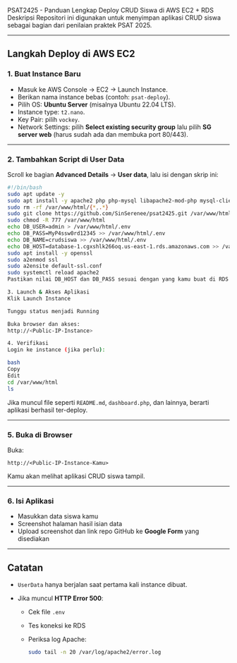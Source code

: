 PSAT2425 - Panduan Lengkap Deploy CRUD Siswa di AWS EC2 + RDS
Deskripsi
Repositori ini digunakan untuk menyimpan aplikasi CRUD siswa sebagai bagian dari penilaian praktek PSAT 2025.

---

## Langkah Deploy di AWS EC2

### 1. Buat Instance Baru

* Masuk ke AWS Console → EC2 → Launch Instance.
* Berikan nama instance bebas (contoh: `psat-deploy`).
* Pilih OS: **Ubuntu Server** (misalnya Ubuntu 22.04 LTS).
* Instance type: `t2.nano`.
* Key Pair: pilih `vockey`.
* Network Settings: pilih **Select existing security group** lalu pilih **SG server web** (harus sudah ada dan membuka port 80/443).

---

### 2. Tambahkan Script di User Data

Scroll ke bagian **Advanced Details** → **User data**, lalu isi dengan skrip ini:

```bash
#!/bin/bash
sudo apt update -y
sudo apt install -y apache2 php php-mysql libapache2-mod-php mysql-client git
sudo rm -rf /var/www/html/{*,.*}
sudo git clone https://github.com/SinSerenee/psat2425.git /var/www/html
sudo chmod -R 777 /var/www/html
echo DB_USER=admin > /var/www/html/.env
echo DB_PASS=MyP4ssw0rd12345 >> /var/www/html/.env
echo DB_NAME=crudsiswa >> /var/www/html/.env
echo DB_HOST=database-1.cgxshlk266oq.us-east-1.rds.amazonaws.com >> /var/www/html/.env
sudo apt install -y openssl
sudo a2enmod ssl
sudo a2ensite default-ssl.conf
sudo systemctl reload apache2
Pastikan nilai DB_HOST dan DB_PASS sesuai dengan yang kamu buat di RDS

3. Launch & Akses Aplikasi
Klik Launch Instance

Tunggu status menjadi Running

Buka browser dan akses:
http://<Public-IP-Instance>

4. Verifikasi
Login ke instance (jika perlu):

bash
Copy
Edit
cd /var/www/html
ls
```

Jika muncul file seperti `README.md`, `dashboard.php`, dan lainnya, berarti aplikasi berhasil ter-deploy.

---

### 5. Buka di Browser

Buka:

```
http://<Public-IP-Instance-Kamu>
```

Kamu akan melihat aplikasi CRUD siswa tampil.

---

### 6. Isi Aplikasi

* Masukkan data siswa kamu
* Screenshot halaman hasil isian data
* Upload screenshot dan link repo GitHub ke **Google Form** yang disediakan

---

## Catatan

* `UserData` hanya berjalan saat pertama kali instance dibuat.
* Jika muncul **HTTP Error 500**:

  * Cek file `.env`
  * Tes koneksi ke RDS
  * Periksa log Apache:

    ```bash
    sudo tail -n 20 /var/log/apache2/error.log
    ```
